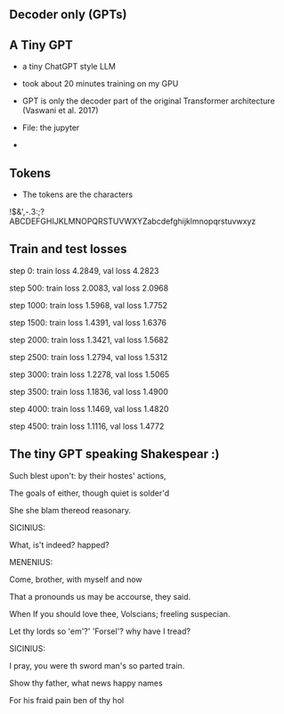 ## Decoder only (GPTs)

## A Tiny GPT

* a tiny ChatGPT style LLM 

* took about 20 minutes training on my GPU

* GPT is only the decoder part of the original Transformer architecture (Vaswani et al. 2017)

* File: the jupyter
* 
## Tokens

* The tokens are the characters 

 !$&',-.3:;?ABCDEFGHIJKLMNOPQRSTUVWXYZabcdefghijklmnopqrstuvwxyz
 
## Train and test losses

step 0: train loss 4.2849, val loss 4.2823

step 500: train loss 2.0083, val loss 2.0968

step 1000: train loss 1.5968, val loss 1.7752

step 1500: train loss 1.4391, val loss 1.6376

step 2000: train loss 1.3421, val loss 1.5682

step 2500: train loss 1.2794, val loss 1.5312

step 3000: train loss 1.2278, val loss 1.5065

step 3500: train loss 1.1836, val loss 1.4900

step 4000: train loss 1.1469, val loss 1.4820

step 4500: train loss 1.1116, val loss 1.4772


## The tiny GPT speaking Shakespear :)

Such blest upon't: by their hostes' actions, 

The goals of either, though quiet is solder'd

She she blam thereod reasonary.

SICINIUS:

What, is't indeed? happed?

MENENIUS:

Come, brother, with myself and now

That a pronounds us may be accourse, they said.

When If you should love thee, Volscians; freeling suspecian.

Let thy lords so 'em'?' 'Forsel'? why have I tread?

SICINIUS:

I pray, you were th sword man's so parted train.

Show thy father, what news happy names

For his fraid pain ben of thy hol




